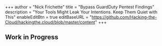+++
author = "Nick Frichette"
title = "Bypass GuardDuty Pentest Findings"
description = "Your Tools Might Leak Your Intentions. Keep Them Quiet with This"
enableEditBtn = true
editBaseURL = "https://github.com/Hacking-the-Cloud/hackingthe.cloud/blob/master/content"
+++
## Work in Progress